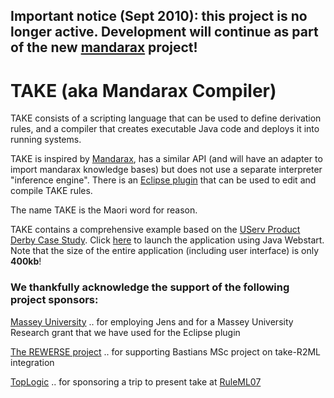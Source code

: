 ## Important notice (Sept 2010): this project is no longer active. Development will continue as part of the new [mandarax](http://code.google.com/p/mandarax) project! ##


# TAKE (aka Mandarax Compiler) #

TAKE consists of a scripting language that can be used to define derivation rules, and a compiler that creates executable Java code and deploys it into running systems.

TAKE is inspired by [Mandarax](http://www.mandarax.org), has a similar API (and will have an adapter to import mandarax knowledge bases) but does not use a separate interpreter "inference engine". There is an [Eclipse plugin](http://code.google.com/p/take/wiki/TakeDT) that can be used to edit and compile TAKE rules.

The name TAKE is the Maori word for reason.

TAKE contains a comprehensive example based on the [UServ Product Derby Case Study](http://www.businessrulesforum.com/2005_Product_Derby.pdf).   Click [here](http://www-ist.massey.ac.nz/jbdietrich/userv/userv.jnlp) to launch the application using Java Webstart. Note that the size of the entire application (including user interface) is only **400kb**!

### We thankfully acknowledge the support of the following project sponsors: ###


[Massey University](http://www-ist.massey.ac.nz/) .. for employing Jens and for a Massey University Research grant that we have used for the Eclipse plugin

[The REWERSE project](http://oxygen.informatik.tu-cottbus.de/rewerse-i1/) .. for supporting Bastians MSc project on take-R2ML integration

[TopLogic](http://www.top-logic.com/) .. for sponsoring a trip to present take at [RuleML07](http://2007.ruleml.org/)